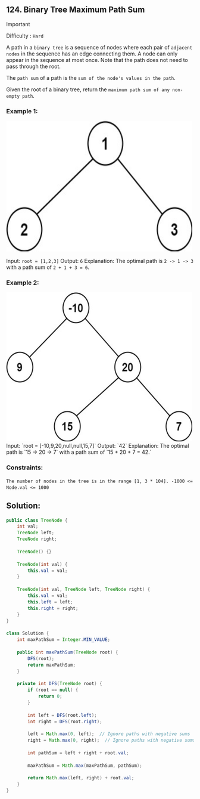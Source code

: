 ## 124. Binary Tree Maximum Path Sum

>[!IMPORTANT]
> Difficulty : `Hard`
>
A path in a `binary tree` is a sequence of nodes where each pair of `adjacent nodes` in the sequence has an edge connecting them. A node can only appear in the sequence at most once. Note that the path does not need to pass through the root.

The `path sum` of a path is the `sum of the node's values in the path`.

Given the root of a binary tree, return the `maximum path sum of any non-empty path`.

 

### Example 1:

<img height=350 width=500 src="../../../../Assests/mpsexam1.jpg">

Input: `root = [1,2,3]`
Output: `6`
Explanation: The optimal path is `2 -> 1 -> 3` with a path sum of `2 + 1 + 3 = 6`.

### Example 2:

<img height=400 width=500 src="../../../../Assests/mpsexam2.jpg">
Input: `root = [-10,9,20,null,null,15,7]`
Output: `42`
Explanation: The optimal path is `15 -> 20 -> 7` with a path sum of `15 + 20 + 7 = 42.`
 

### Constraints:

`The number of nodes in the tree is in the range [1, 3 * 104].
-1000 <= Node.val <= 1000`

## Solution: 

```java
public class TreeNode {
    int val;
    TreeNode left;
    TreeNode right;

    TreeNode() {}

    TreeNode(int val) {
        this.val = val;
    }

    TreeNode(int val, TreeNode left, TreeNode right) {
        this.val = val;
        this.left = left;
        this.right = right;
    }
}

class Solution {
    int maxPathSum = Integer.MIN_VALUE;

    public int maxPathSum(TreeNode root) {
        DFS(root);
        return maxPathSum;
    }

    private int DFS(TreeNode root) {
        if (root == null) {
            return 0;
        }

        int left = DFS(root.left);
        int right = DFS(root.right);

        left = Math.max(0, left);  // Ignore paths with negative sums
        right = Math.max(0, right);  // Ignore paths with negative sums

        int pathSum = left + right + root.val;

        maxPathSum = Math.max(maxPathSum, pathSum);

        return Math.max(left, right) + root.val;
    }
}
